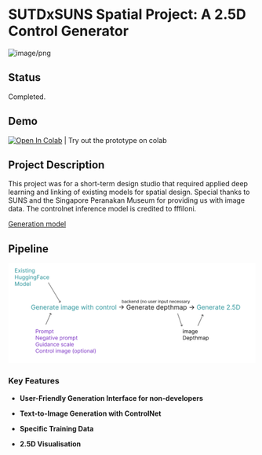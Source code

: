 
# SUTDxSUNS Spatial Project: A 2.5D Control Generator 

![image/png](https://github.com/ClaireOzzz/ImageURLhost/blob/main/Prototype%20Tests.png?raw=true)

## Status

Completed.

## Demo

[![Open In Colab](https://colab.research.google.com/assets/colab-badge.svg)](https://colab.research.google.com/drive/1lk4m4Gl-tcZiefpAR0r74kIXZoP3TMIv?usp=sharing) | Try out the prototype on colab


## Project Description

This project was for a short-term design studio that required applied deep learning and linking of existing models for spatial design. Special thanks to SUNS and the Singapore Peranakan Museum for providing us with image data.
The controlnet inference model is credited to fffiloni.

[Generation model](https://huggingface.co/spaces/fffiloni/sdxl-control-loras)


## Pipeline

![image/png](https://raw.githubusercontent.com/ClaireOzzz/ImageURLhost/main/customerpipeline.png)


### Key Features

- **User-Friendly Generation Interface for non-developers**
  
- **Text-to-Image Generation with ControlNet** 

- **Specific Training Data** 

- **2.5D Visualisation** 

